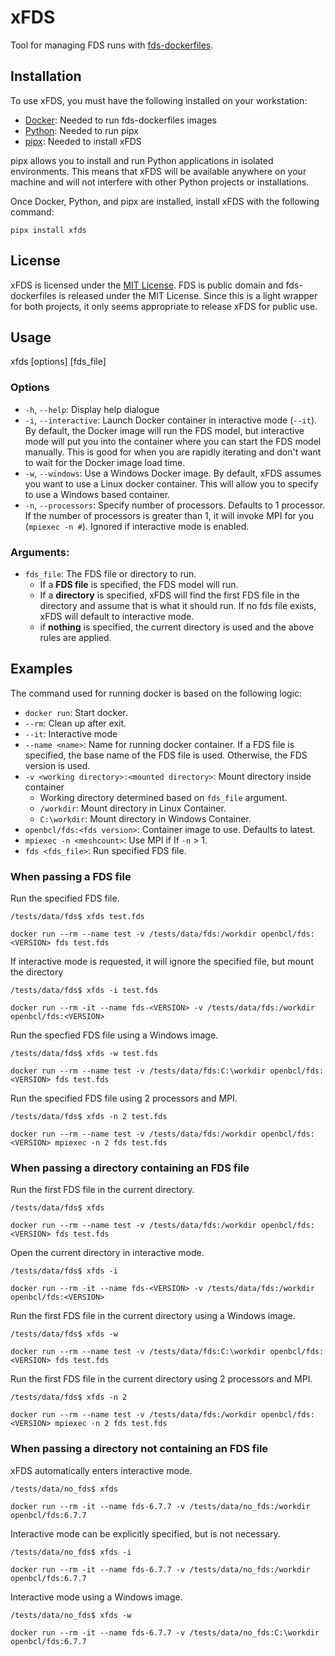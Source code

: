 # xFDS

Tool for managing FDS runs with [fds-dockerfiles](https://github.com/openbcl/fds-dockerfiles).

## Installation

To use xFDS, you must have the following installed on your workstation:

- [Docker](https://www.docker.com/): Needed to run fds-dockerfiles images
- [Python](https://www.python.org/): Needed to run pipx
- [pipx](https://pypa.github.io/pipx/): Needed to install xFDS

pipx allows you to install and run Python applications in isolated environments. This means that xFDS will be available anywhere on your machine and will not interfere with other Python projects or installations.

Once Docker, Python, and pipx are installed, install xFDS with the following command:

```
pipx install xfds
```

## License

xFDS is licensed under the [MIT License](https://opensource.org/licenses/MIT). FDS is public domain and fds-dockerfiles is released under the MIT License. Since this is a light wrapper for both projects, it only seems appropriate to release xFDS for public use.

## Usage

xfds [options] [fds_file]

### Options
- `-h`, `--help`: Display help dialogue
- `-i`, `--interactive`: Launch Docker container in interactive mode (`--it`). By default, the Docker image will run the FDS model, but interactive mode will put you into the container where you can start the FDS model manually. This is good for when you are rapidly iterating and don't want to wait for the Docker image load time.
- `-w`, `--windows`: Use a Windows Docker image. By default, xFDS assumes you want to use a Linux docker container. This will allow you to specify to use a Windows based container.
- `-n`, `--processors`: Specify number of processors. Defaults to 1 processor. If the number of processors is greater than 1, it will invoke MPI for you (`mpiexec -n #`). Ignored if interactive mode is enabled.

### Arguments:
- `fds_file`: The FDS file or directory to run.
  - If a **FDS file** is specified, the FDS model will run.
  - If a **directory** is specified, xFDS will find the first FDS file in the directory and assume that is what it should run. If no fds file exists, xFDS will default to interactive mode.
  - if **nothing** is specified, the current directory is used and the above rules are applied.

## Examples

The command used for running docker is based on the following logic:

- `docker run`: Start docker.
- `--rm`: Clean up after exit.
- `--it`: Interactive mode
- `--name <name>`: Name for running docker container. If a FDS file is specified, the base name of the FDS file is used. Otherwise, the FDS version is used.
- `-v <working directory>:<mounted directory>`: Mount directory inside container
  - Working directory determined based on `fds_file` argument.
  - `/workdir`: Mount directory in Linux Container.
  - `C:\workdir`: Mount directory in Windows Container.
- `openbcl/fds:<fds version>`: Container image to use. Defaults to latest.
- `mpiexec -n <meshcount>`: Use MPI if If `-n` > 1.
- `fds <fds_file>`: Run specified FDS file.

### When passing a FDS file
Run the specified FDS file.
```
/tests/data/fds$ xfds test.fds

docker run --rm --name test -v /tests/data/fds:/workdir openbcl/fds:<VERSION> fds test.fds
```
If interactive mode is requested, it will ignore the specified file, but mount the directory
```
/tests/data/fds$ xfds -i test.fds

docker run --rm -it --name fds-<VERSION> -v /tests/data/fds:/workdir openbcl/fds:<VERSION>
```
Run the specfied FDS file using a Windows image.
```
/tests/data/fds$ xfds -w test.fds

docker run --rm --name test -v /tests/data/fds:C:\workdir openbcl/fds:<VERSION> fds test.fds
```
Run the specified FDS file using 2 processors and MPI.
```
/tests/data/fds$ xfds -n 2 test.fds

docker run --rm --name test -v /tests/data/fds:/workdir openbcl/fds:<VERSION> mpiexec -n 2 fds test.fds
```
### When passing a directory containing an FDS file

Run the first FDS file in the current directory.
```
/tests/data/fds$ xfds

docker run --rm --name test -v /tests/data/fds:/workdir openbcl/fds:<VERSION> fds test.fds
```
Open the current directory in interactive mode.
```
/tests/data/fds$ xfds -i

docker run --rm -it --name fds-<VERSION> -v /tests/data/fds:/workdir openbcl/fds:<VERSION>
```
Run the first FDS file in the current directory using a Windows image.
```
/tests/data/fds$ xfds -w

docker run --rm --name test -v /tests/data/fds:C:\workdir openbcl/fds:<VERSION> fds test.fds
```
Run the first FDS file in the current directory using 2 processors and MPI.
```
/tests/data/fds$ xfds -n 2

docker run --rm --name test -v /tests/data/fds:/workdir openbcl/fds:<VERSION> mpiexec -n 2 fds test.fds
```

### When passing a directory not containing an FDS file
xFDS automatically enters interactive mode.
```
/tests/data/no_fds$ xfds

docker run --rm -it --name fds-6.7.7 -v /tests/data/no_fds:/workdir openbcl/fds:6.7.7
```
Interactive mode can be explicitly specified, but is not necessary.
```
/tests/data/no_fds$ xfds -i

docker run --rm -it --name fds-6.7.7 -v /tests/data/no_fds:/workdir openbcl/fds:6.7.7
```
Interactive mode using a Windows image.
```
/tests/data/no_fds$ xfds -w

docker run --rm -it --name fds-6.7.7 -v /tests/data/no_fds:C:\workdir openbcl/fds:6.7.7
```
